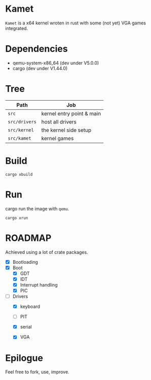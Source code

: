 # Kamet

`Kamet` is a x64 kernel wroten in rust with some (not yet) VGA games integrated.

# Dependencies

* qemu-system-x86_64 (dev under V5.0.0)
* cargo (dev under V1.44.0)

# Tree

| Path             | Job                                    |
|------------------|----------------------------------------|
| `src`            | kernel entry point & main              |
| `src/drivers`    | host all drivers                       |
| `src/kernel`     | the kernel side setup                  |
| `src/kamet`      | kernel games                           |

# Build

`cargo xbuild`

# Run

cargo run the image with `qemu`.

`cargo xrun`

# ROADMAP

Achieved using a lot of crate packages.

- [X] Bootloading
- [X] Boot
  - [X] GDT
  - [X] IDT
  - [X] Interrupt handling
  - [X] PIC
- [ ] Drivers
  - [X] keyboard
  - [ ] PIT
  - [X] serial
  - [X] VGA


# Epilogue

Feel free to fork, use, improve.